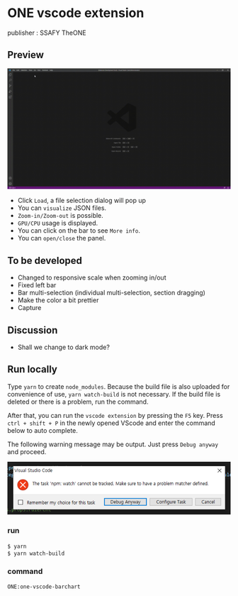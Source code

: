 # ONE vscode extension

publisher : SSAFY TheONE



## Preview

![one-preview](README.assets/one-preview.gif)

- Click `Load`, a file selection dialog will pop up
- You can `visualize` JSON files.
- `Zoom-in/Zoom-out` is possible.
- `GPU/CPU` usage is displayed.
- You can click on the bar to see `More info`.
- You can `open/close`  the panel.



## To be developed

- Changed to responsive scale when zooming in/out
- Fixed left bar
- Bar multi-selection (individual multi-selection, section dragging)
- Make the color a bit prettier
- Capture



## Discussion

- Shall we change to dark mode?



## Run locally

Type `yarn` to create `node_modules`. Because the build file is also uploaded for convenience of use, `yarn watch-build` is not necessary. If the build file is deleted or there is a problem, run the command.

After that, you can run the `vscode extension` by pressing the `F5` key. Press `ctrl + shift + P` in the newly opened VScode and enter the command below to auto complete.

The following warning message may be output. Just press `Debug anyway` and proceed.

![image-20210907140731033](README.assets/image-20210907140731033.png)



### run

```
$ yarn
$ yarn watch-build
```



### command

```
ONE:one-vscode-barchart
```

